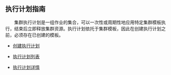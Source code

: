 ## 执行计划指南

　　集群执行计划是一组作业的集合，可以一次性或周期性地应用特定集群模板执行，结束后立即释放集群资源。执行计划依托于集群模板，因此在创建执行计划之前，必须存在已创建的模板。
  
* [创建执行计划](chuang_jian_zhi_xing_ji_hua.md)

* [执行计划列表](zhi_xing_ji_hua_lie_biao.md)

* [执行计划详情](zhi_xing_ji_hua_xiang_qing.md)



